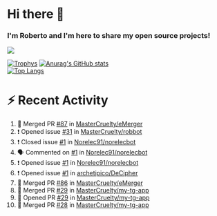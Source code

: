 # Hi there 👋
### I'm Roberto and I'm here to share my open source projects!

<img src="https://komarev.com/ghpvc/?username=mastercruelty&label=Profile views&color=0e75b6"><br>

[![Trophys](https://github-profile-trophy.vercel.app/?username=mastercruelty)](https://github.com/ryo-ma/github-profile-trophy)
[![Anurag's GitHub stats](https://github-readme-stats.vercel.app/api?username=mastercruelty&show_icons=true&theme=tokyonight)](https://github.com/anuraghazra/github-readme-stats)<br>
[![Top Langs](https://github-readme-stats.vercel.app/api/top-langs/?username=mastercruelty&exclude_repo=Alarm-project&layout=compact&theme=tokyonight)](https://github.com/anuraghazra/github-readme-stats)

# :zap: Recent Activity
<!--START_SECTION:activity-->
1. 🎉 Merged PR [#87](https://github.com/MasterCruelty/eMerger/pull/87) in [MasterCruelty/eMerger](https://github.com/MasterCruelty/eMerger)
2. ❗️ Opened issue [#31](https://github.com/MasterCruelty/robbot/issues/31) in [MasterCruelty/robbot](https://github.com/MasterCruelty/robbot)
3. ❗️ Closed issue [#1](https://github.com/Norelec91/norelecbot/issues/1) in [Norelec91/norelecbot](https://github.com/Norelec91/norelecbot)
4. 🗣 Commented on [#1](https://github.com/Norelec91/norelecbot/issues/1) in [Norelec91/norelecbot](https://github.com/Norelec91/norelecbot)
5. ❗️ Opened issue [#1](https://github.com/Norelec91/norelecbot/issues/1) in [Norelec91/norelecbot](https://github.com/Norelec91/norelecbot)
6. ❗️ Opened issue [#1](https://github.com/archetipico/DeCipher/issues/1) in [archetipico/DeCipher](https://github.com/archetipico/DeCipher)
7. 🎉 Merged PR [#86](https://github.com/MasterCruelty/eMerger/pull/86) in [MasterCruelty/eMerger](https://github.com/MasterCruelty/eMerger)
8. 🎉 Merged PR [#29](https://github.com/MasterCruelty/my-tg-app/pull/29) in [MasterCruelty/my-tg-app](https://github.com/MasterCruelty/my-tg-app)
9. 💪 Opened PR [#29](https://github.com/MasterCruelty/my-tg-app/pull/29) in [MasterCruelty/my-tg-app](https://github.com/MasterCruelty/my-tg-app)
10. 🎉 Merged PR [#28](https://github.com/MasterCruelty/my-tg-app/pull/28) in [MasterCruelty/my-tg-app](https://github.com/MasterCruelty/my-tg-app)
<!--END_SECTION:activity-->
